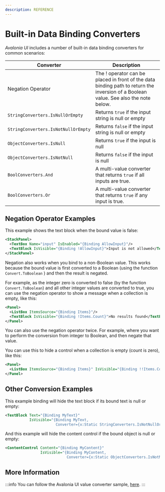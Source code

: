 ```yaml
---
description: REFERENCE
---
```


# Built-in Data Binding Converters

_Avalonia UI_ includes a number of built-in data binding converters for common scenarios:

| Converter                           | Description                                                                                                                         |
| ----------------------------------- | ----------------------------------------------------------------------------------------------------------------------------------- |
| Negation Operator                   | The ! operator can be placed in front of the data binding path to return the inversion of a Boolean value. See also the note below. |
| `StringConverters.IsNullOrEmpty`    | Returns `true` if the input string is null or empty                                                                                 |
| `StringConverters.IsNotNullOrEmpty` | Returns `false` if the input string is null or empty                                                                                |
| `ObjectConverters.IsNull`           | Returns `true` if the input is null                                                                                                 |
| `ObjectConverters.IsNotNull`        | Returns `false` if the input is null                                                                                                |
| `BoolConverters.And`                | A multi-value converter that returns `true` if all inputs are true.                                                                 |
| `BoolConverters.Or`                 | A multi-value converter that returns `true` if any input is true.                                                                   |

## Negation Operator Examples

This example shows the text block when the bound value is false:

```xml
<StackPanel>
  <TextBox Name="input" IsEnabled="{Binding AllowInput}"/>
  <TextBlock IsVisible="{Binding !AllowInput}">Input is not allowed</TextBlock>
</StackPanel>
```

Negation also works when you bind to a non-Boolean value. This works because the bound value is first converted to a Boolean (using the function `Convert.ToBoolean` ) and then the result is negated.

For example, as the integer zero is converted to false (by the function `Convert.ToBoolean`) and all other integer values are converted to true, you can use the negation operator to show a message when a collection is empty, like this:

```xml
<Panel>
  <ListBox ItemsSource="{Binding Items}"/>
  <TextBlock IsVisible="{Binding !Items.Count}">No results found</TextBlock>
</Panel>
```

You can also use the negation operator twice. For example, where you want to perform the conversion from integer to Boolean, and then negate that value.

You can use this to hide a control when a collection is empty (count is zero), like this:

```xml
<Panel>
  <ListBox ItemsSource="{Binding Items}" IsVisible="{Binding !!Items.Count}"/>
</Panel>
```

## Other Conversion Examples

This example binding will hide the text block if its bound text is null or empty:

```xml
<TextBlock Text="{Binding MyText}"
           IsVisible="{Binding MyText, 
                       Converter={x:Static StringConverters.IsNotNullOrEmpty}}"/>
```

And this example will hide the content control if the bound object is null or empty:

```xml
<ContentControl Content="{Binding MyContent}"
                IsVisible="{Binding MyContent, 
                            Converter={x:Static ObjectConverters.IsNotNull}}"/>
```

## More Information


:::info
You can follow the Avalonia UI value converter sample, [here](https://github.com/AvaloniaUI/Avalonia.Samples/tree/main/src/Avalonia.Samples/MVVM/ValueConversionSample).
:::
